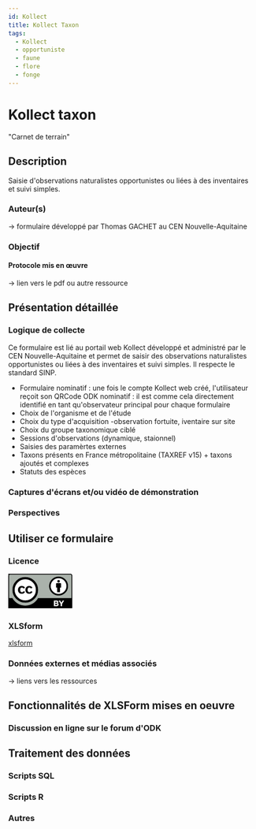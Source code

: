 ```yaml
---
id: Kollect
title: Kollect Taxon
tags:
  - Kollect
  - opportuniste
  - faune
  - flore
  - fonge
---
```

# Kollect taxon
"Carnet de terrain"
## Description
Saisie d'observations naturalistes opportunistes ou liées à des inventaires et suivi simples.
### Auteur(s)
-> formulaire développé par Thomas GACHET au CEN Nouvelle-Aquitaine

### Objectif
#### Protocole mis en œuvre
-> lien vers le pdf ou autre ressource

## Présentation détaillée
### Logique de collecte

Ce formulaire est lié au portail web Kollect développé et administré par le CEN Nouvelle-Aquitaine et permet de saisir des observations naturalistes opportunistes ou liées à des inventaires et suivi simples.
Il respecte le standard SINP.

- Formulaire nominatif : une fois le compte Kollect web créé, l'utilisateur reçoit son QRCode ODK nominatif : il est comme cela directement identifié en tant qu'observateur principal pour chaque formulaire
- Choix de l'organisme et de l'étude
- Choix du type d'acquisition -observation fortuite, iventaire sur site
- Choix du groupe taxonomique ciblé
- Sessions d'observations (dynamique, staionnel)
- Saisies des paramèrtes externes
- Taxons présents en France métropolitaine (TAXREF v15) + taxons ajoutés et complexes
- Statuts des espèces

### Captures d'écrans et/ou vidéo de démonstration
### Perspectives

## Utiliser ce formulaire
### Licence
[![CC-BY](../fichiers/by.png)]((https://creativecommons.org/licenses/by/2.0/fr/))
### XLSform
[xlsform](../fichiers/KollectODK/kollect_taxon/kollect_taxon_2021.xls)
### Données externes et médias associés
-> liens vers les ressources

## Fonctionnalités de XLSForm mises en oeuvre
### Discussion en ligne sur le forum d'ODK

## Traitement des données
### Scripts SQL
### Scripts R
### Autres